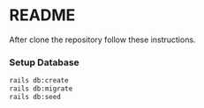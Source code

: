# README

After clone the repository follow these instructions.

### Setup Database
```sh
rails db:create
rails db:migrate
rails db:seed
```